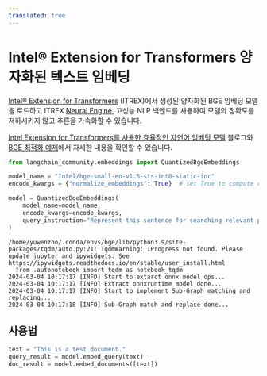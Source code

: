 ```yaml
---
translated: true
---
```


# Intel® Extension for Transformers 양자화된 텍스트 임베딩

[Intel® Extension for Transformers](https://github.com/intel/intel-extension-for-transformers) (ITREX)에서 생성된 양자화된 BGE 임베딩 모델을 로드하고 ITREX [Neural Engine](https://github.com/intel/intel-extension-for-transformers/blob/main/intel_extension_for_transformers/llm/runtime/deprecated/docs/Installation.md), 고성능 NLP 백엔드를 사용하여 모델의 정확도를 저하시키지 않고 추론을 가속화할 수 있습니다.

[Intel Extension for Transformers를 사용한 효율적인 자연어 임베딩 모델](https://medium.com/intel-analytics-software/efficient-natural-language-embedding-models-with-intel-extension-for-transformers-2b6fcd0f8f34) 블로그와 [BGE 최적화 예제](https://github.com/intel/intel-extension-for-transformers/tree/main/examples/huggingface/pytorch/text-embedding/deployment/mteb/bge)에서 자세한 내용을 확인할 수 있습니다.

```python
from langchain_community.embeddings import QuantizedBgeEmbeddings

model_name = "Intel/bge-small-en-v1.5-sts-int8-static-inc"
encode_kwargs = {"normalize_embeddings": True}  # set True to compute cosine similarity

model = QuantizedBgeEmbeddings(
    model_name=model_name,
    encode_kwargs=encode_kwargs,
    query_instruction="Represent this sentence for searching relevant passages: ",
)
```

```output
/home/yuwenzho/.conda/envs/bge/lib/python3.9/site-packages/tqdm/auto.py:21: TqdmWarning: IProgress not found. Please update jupyter and ipywidgets. See https://ipywidgets.readthedocs.io/en/stable/user_install.html
  from .autonotebook import tqdm as notebook_tqdm
2024-03-04 10:17:17 [INFO] Start to extarct onnx model ops...
2024-03-04 10:17:17 [INFO] Extract onnxruntime model done...
2024-03-04 10:17:17 [INFO] Start to implement Sub-Graph matching and replacing...
2024-03-04 10:17:18 [INFO] Sub-Graph match and replace done...
```

## 사용법

```python
text = "This is a test document."
query_result = model.embed_query(text)
doc_result = model.embed_documents([text])
```
